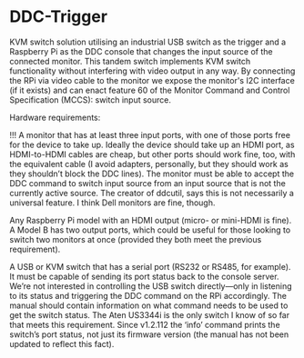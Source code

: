 # DDC-Trigger
KVM switch solution utilising an industrial USB switch as the trigger and a Raspberry Pi as the DDC console that changes the input source of the connected monitor. This tandem switch implements KVM switch functionality without interfering with video output in any way. By connecting the RPi via video cable to the monitor we expose the monitor's I2C interface (if it exists) and can enact feature 60 of the Monitor Command and Control Specification (MCCS): switch input source.

Hardware requirements:

!!! A monitor that has at least three input ports, with one of those ports free for the device to take up. Ideally the device should take up an HDMI port, as HDMI-to-HDMI cables are cheap, but other ports should work fine, too, with the equivalent cable (I avoid adapters, personally, but they should work as they shouldn’t block the DDC lines).
        The monitor must be able to accept the DDC command to switch input source from an input source that is not the currently active source. The creator of ddcutil, says this is not necessarily a universal feature. I think Dell monitors are fine, though.

Any Raspberry Pi model with an HDMI output (micro- or mini-HDMI is fine). A Model B has two output ports, which could be useful for those looking to switch two monitors at once (provided they both meet the previous requirement).

A USB or KVM switch that has a serial port (RS232 or RS485, for example).
        It must be capable of sending its port status back to the console server. We’re not interested in controlling the USB   switch directly—only in listening to its status and triggering the DDC command on the RPi accordingly. The manual should contain information on what command needs to be used to get the switch status.
        The Aten US3344i is the only switch I know of so far that meets this requirement. Since v1.2.112 the ‘info’ command prints the switch’s port status, not just its firmware version (the manual has not been updated to reflect this fact).

